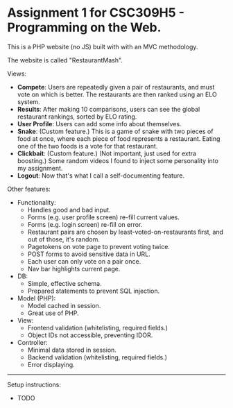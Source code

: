 # Assignment 1 for CSC309H5 - Programming on the Web.

This is a PHP website (no JS) built with with an MVC methodology.

The website is called "RestaurantMash".

Views:
  - **Compete**: Users are repeatedly given a pair of restaurants, and must vote on which is better. The restaurants are then ranked using an ELO system.
  - **Results**: After making 10 comparisons, users can see the global restaurant rankings, sorted by ELO rating.
  - **User Profile**: Users can add some info about themselves.
  - **Snake**: (Custom feature.) This is a game of snake with two pieces of food at once, where each piece of food represents a restaurant. Eating one of the two foods is a vote for that restaurant.
  - **Clickbait**: (Custom feature.) (Not important, just used for extra boosting.) Some random videos I found to inject some personality into my assignment.
  - **Logout**: Now that's what I call a self-documenting feature.

Other features:
  - Functionality:
    - Handles good and bad input.
    - Forms (e.g. user profile screen) re-fill current values.
    - Forms (e.g. login screen) re-fill on error.
    - Restaurant pairs are chosen by least-voted-on-restaurants first, and out of those, it's random.
    - Pagetokens on vote page to prevent voting twice.
    - POST forms to avoid sensitive data in URL.
    - Each user can only vote on a pair once.
    - Nav bar highlights current page.
  - DB:
    - Simple, effective schema.
    - Prepared statements to prevent SQL injection.
  - Model (PHP):
    - Model cached in session.
    - Great use of PHP.
  - View:
    - Frontend validation (whitelisting, required fields.)
    - Object IDs not accessible, preventing IDOR.
  - Controller:
    - Minimal data stored in session.
    - Backend validation (whitelisting, required fields.)
    - Error displaying.







---

Setup instructions:
  - TODO
